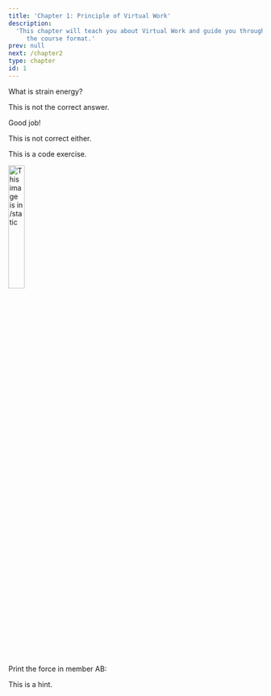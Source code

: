 ```yaml
---
title: 'Chapter 1: Principle of Virtual Work'
description:
  'This chapter will teach you about Virtual Work and guide you through
     the course format.'
prev: null
next: /chapter2
type: chapter
id: 1
---
```


<exercise id="1" title="Introduction" type="slides">

<slides source="chapter1_01_introduction">
</slides>

</exercise>

<exercise id="2" title="Strain Energy">

What is strain energy?

<choice>
<opt text="The stress in a beam due to external pressure">

This is not the correct answer.

</opt>

<opt text="The energy stored in a structure that is deformed under a load" correct="true">

Good job!

</opt>

<opt text="The length of elongation of a rod under a dynamic load">

This is not correct either.

</opt>
</choice>

</exercise>

<exercise id="3" title="Code Exercise">

This is a code exercise. 

<img src="truss.PNG" alt="This image is in /static" width="25%">

Print the force in member AB:

<codeblock id="01_03">

This is a hint.

</codeblock>

</exercise>
